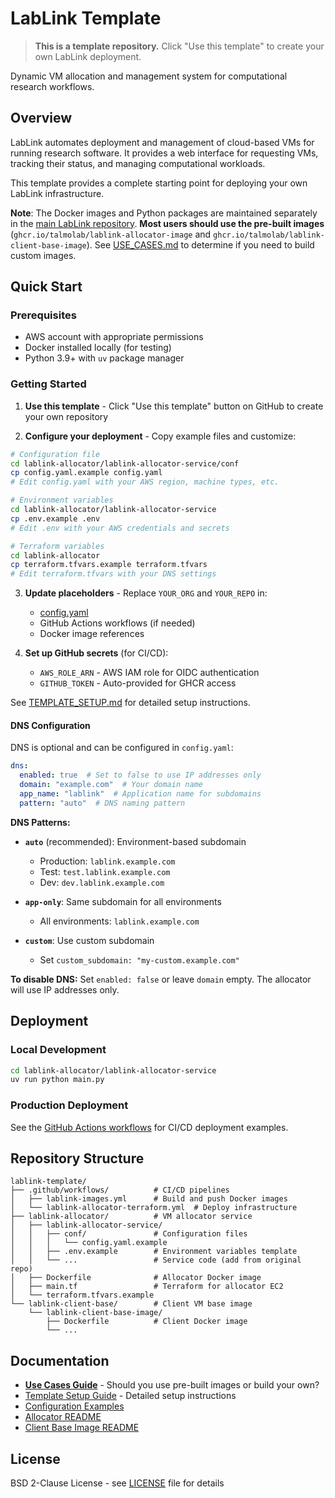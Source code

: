 # LabLink Template

> **This is a template repository.** Click "Use this template" to create your own LabLink deployment.

Dynamic VM allocation and management system for computational research workflows.

## Overview

LabLink automates deployment and management of cloud-based VMs for running research software. It provides a web interface for requesting VMs, tracking their status, and managing computational workloads.

This template provides a complete starting point for deploying your own LabLink infrastructure.

**Note**: The Docker images and Python packages are maintained separately in the [main LabLink repository](https://github.com/talmolab/lablink). **Most users should use the pre-built images** (`ghcr.io/talmolab/lablink-allocator-image` and `ghcr.io/talmolab/lablink-client-base-image`). See [USE_CASES.md](USE_CASES.md) to determine if you need to build custom images.

## Quick Start

### Prerequisites

- AWS account with appropriate permissions
- Docker installed locally (for testing)
- Python 3.9+ with `uv` package manager

### Getting Started

1. **Use this template** - Click "Use this template" button on GitHub to create your own repository

2. **Configure your deployment** - Copy example files and customize:

```bash
# Configuration file
cd lablink-allocator/lablink-allocator-service/conf
cp config.yaml.example config.yaml
# Edit config.yaml with your AWS region, machine types, etc.

# Environment variables
cd lablink-allocator/lablink-allocator-service
cp .env.example .env
# Edit .env with your AWS credentials and secrets

# Terraform variables
cd lablink-allocator
cp terraform.tfvars.example terraform.tfvars
# Edit terraform.tfvars with your DNS settings
```

3. **Update placeholders** - Replace `YOUR_ORG` and `YOUR_REPO` in:
   - [config.yaml](lablink-allocator/lablink-allocator-service/conf/config.yaml.example)
   - GitHub Actions workflows (if needed)
   - Docker image references

4. **Set up GitHub secrets** (for CI/CD):
   - `AWS_ROLE_ARN` - AWS IAM role for OIDC authentication
   - `GITHUB_TOKEN` - Auto-provided for GHCR access

See [TEMPLATE_SETUP.md](TEMPLATE_SETUP.md) for detailed setup instructions.

#### DNS Configuration

DNS is optional and can be configured in `config.yaml`:

```yaml
dns:
  enabled: true  # Set to false to use IP addresses only
  domain: "example.com"  # Your domain name
  app_name: "lablink"  # Application name for subdomains
  pattern: "auto"  # DNS naming pattern
```

**DNS Patterns:**

- **`auto`** (recommended): Environment-based subdomain
  - Production: `lablink.example.com`
  - Test: `test.lablink.example.com`
  - Dev: `dev.lablink.example.com`

- **`app-only`**: Same subdomain for all environments
  - All environments: `lablink.example.com`

- **`custom`**: Use custom subdomain
  - Set `custom_subdomain: "my-custom.example.com"`

**To disable DNS:** Set `enabled: false` or leave `domain` empty. The allocator will use IP addresses only.

## Deployment

### Local Development

```bash
cd lablink-allocator/lablink-allocator-service
uv run python main.py
```

### Production Deployment

See the [GitHub Actions workflows](.github/workflows/) for CI/CD deployment examples.

## Repository Structure

```
lablink-template/
├── .github/workflows/          # CI/CD pipelines
│   ├── lablink-images.yml      # Build and push Docker images
│   └── lablink-allocator-terraform.yml  # Deploy infrastructure
├── lablink-allocator/          # VM allocator service
│   ├── lablink-allocator-service/
│   │   ├── conf/               # Configuration files
│   │   │   └── config.yaml.example
│   │   ├── .env.example        # Environment variables template
│   │   └── ...                 # Service code (add from original repo)
│   ├── Dockerfile              # Allocator Docker image
│   ├── main.tf                 # Terraform for allocator EC2
│   └── terraform.tfvars.example
└── lablink-client-base/        # Client VM base image
    └── lablink-client-base-image/
        ├── Dockerfile          # Client Docker image
        └── ...
```

## Documentation

- **[Use Cases Guide](USE_CASES.md)** - Should you use pre-built images or build your own?
- [Template Setup Guide](TEMPLATE_SETUP.md) - Detailed setup instructions
- [Configuration Examples](lablink-allocator/lablink-allocator-service/conf/config.yaml.example)
- [Allocator README](lablink-allocator/README.md)
- [Client Base Image README](lablink-client-base/lablink-client-base-image/README.md)

## License

BSD 2-Clause License - see [LICENSE](LICENSE) file for details
